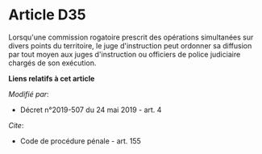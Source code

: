 # Article D35

Lorsqu'une commission rogatoire prescrit des opérations simultanées sur divers points du territoire, le juge d'instruction
peut ordonner sa diffusion par tout moyen aux juges d'instruction ou officiers de police judiciaire chargés de son exécution.

**Liens relatifs à cet article**

_Modifié par_:

  - Décret n°2019-507 du 24 mai 2019 - art. 4

_Cite_:

  - Code de procédure pénale - art. 155
